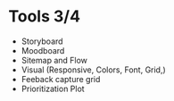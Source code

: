 #  Tools 3/4

- Storyboard
- Moodboard
- Sitemap and Flow
- Visual (Responsive, Colors, Font, Grid,)
- Feeback capture grid
- Prioritization Plot
